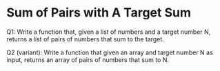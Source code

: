 # Sum of Pairs with A Target Sum
Q1: Write a function that, given a list of numbers and a target number N, returns a list of pairs of numbers that sum to the target.

Q2 (variant): Write a function that given an array and target number N as input, returns an array of pairs of numbers that sum to N.
